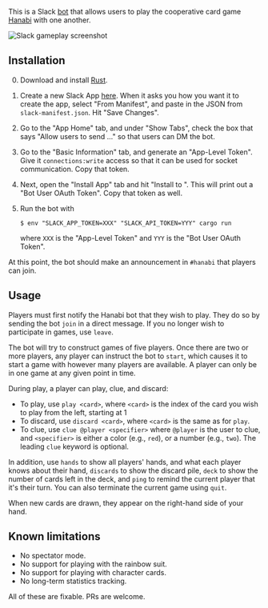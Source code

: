 This is a Slack [bot](https://api.slack.com/bot-users) that allows users
to play the cooperative card game
[Hanabi](https://en.wikipedia.org/wiki/Hanabi_(card_game)) with one
another.

![Slack gameplay screenshot](preview.png)

## Installation

 0. Download and install [Rust](https://www.rust-lang.org/).
 1. Create a new Slack App [here](https://api.slack.com/apps). When it
    asks you how you want it to create the app, select "From Manifest",
    and paste in the JSON from `slack-manifest.json`. Hit "Save
    Changes".
 2. Go to the "App Home" tab, and under "Show Tabs", check the box that
    says "Allow users to send ..." so that users can DM the bot.
 3. Go to the "Basic Information" tab, and generate an "App-Level
    Token". Give it `connections:write` access so that it can be used
    for socket communication. Copy that token.
 4. Next, open the "Install App" tab and hit "Install to <Your
    Workspace>". This will print out a "Bot User OAuth Token". Copy
    that token as well.
 5. Run the bot with

    ```console
    $ env "SLACK_APP_TOKEN=XXX" "SLACK_API_TOKEN=YYY" cargo run
    ```

    where `XXX` is the "App-Level Token" and `YYY` is the "Bot User
    OAuth Token".

At this point, the bot should make an announcement in `#hanabi` that
players can join.

## Usage

Players must first notify the Hanabi bot that they wish to play. They do
so by sending the bot `join` in a direct message. If you no longer wish
to participate in games, use `leave`.

The bot will try to construct games of five players. Once there are two
or more players, any player can instruct the bot to `start`, which
causes it to start a game with however many players are available.
A player can only be in one game at any given point in time.

During play, a player can play, clue, and discard:

 - To play, use `play <card>`, where `<card>` is the index of the card
   you wish to play from the left, starting at 1
 - To discard, use `discard <card>`, where `<card>` is the same as for
   `play`.
 - To clue, use `clue @player <specifier>` where `@player` is the user
   to clue, and `<specifier>` is either a color (e.g., `red`), or a
   number (e.g., `two`). The leading `clue` keyword is optional.

In addition, use `hands` to show all players' hands, and what each
player knows about their hand, `discards` to show the discard pile,
`deck` to show the number of cards left in the deck, and `ping` to
remind the current player that it's their turn. You can also terminate
the current game using `quit`.

When new cards are drawn, they appear on the right-hand side of your
hand.

## Known limitations

 - No spectator mode.
 - No support for playing with the rainbow suit.
 - No support for playing with character cards.
 - No long-term statistics tracking.

All of these are fixable. PRs are welcome.
